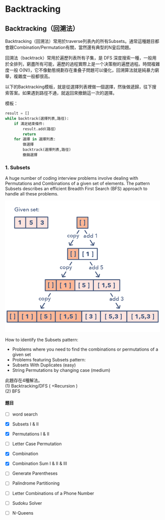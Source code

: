 # Backtracking

## Backtracking（回溯法）

Backtracking（回溯法）常用於traverse列表內的所有Subsets。通常這種題目都會跟Combination/Permutation有關，當然還有典型的N皇后問題。

回溯法（backtrack）常用於遍歷列表所有子集，是 DFS 深度搜索一種，一般用於全排列，窮盡所有可能，遍歷的過程實際上是一个决策樹的遍歷過程。時間複雜度一般 O\(N!\)，它不像動態規劃存在重叠子問題可以優化，回溯算法就是純暴力窮舉，複雜度一般都很高。

以下的Backtracking模板，就是從選擇列表裡做一個選擇，然後做遞歸，往下搜索答案。如果遇到路徑不通，就返回來撤銷這一次的選擇。

模板：

```python
result = []
while backtrack(選擇列表,路徑):
    if 滿足結束條件:
        result.add(路徑）
        return
    for 選擇 in 選擇列表:
        做選擇
        backtrack(選擇列表,路徑)
        撤銷選擇
```

### 1. Subsets

A huge number of coding interview problems involve dealing with Permutations and Combinations of a given set of elements. The pattern Subsets describes an efficient Breadth First Search \(BFS\) approach to handle all these problems.

![](../.gitbook/assets/subsets.jpg)



How to identify the Subsets pattern:

* Problems where you need to find the combinations or permutations of a given set
* Problems featuring Subsets pattern:
* Subsets With Duplicates \(easy\)
* String Permutations by changing case \(medium\)

此題存在4種解法。  
\(1\) Backtracking/DFS \( +Recursion \)  
\(2\) BFS



#### 題目

* [ ] word search
* [x] Subsets I & II
* [x] Permutations I & II
* [ ] Letter Case Permutation
* [x] Combination
* [x] Combination Sum I & II & III
* [ ] Generate Parentheses
* [ ] Palindrome Partitioning
* [ ] Letter Combinations of a Phone Number
* [ ] Sudoku Solver
* [ ] N-Queens

